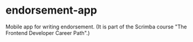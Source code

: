 # endorsement-app
 Mobile app for writing endorsement.
(It is part of the Scrimba course "The Frontend Developer Career Path".)
